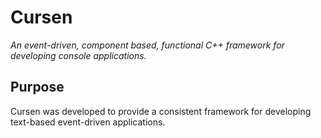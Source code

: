 # Cursen
_An event-driven, component based, functional C++ framework for developing console applications._

## Purpose

Cursen was developed to provide a consistent framework for developing text-based event-driven applications. 
